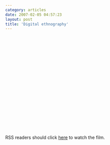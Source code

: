 ```yaml
---
category: articles
date: 2007-02-05 04:57:23
layout: post
title: 'Digital ethnography'
---
```


<iframe title="Digital ethnography" width="480" height="300" data-src="//www.youtube.com/embed/6gmP4nk0EOE" frameborder="0" allowfullscreen></iframe>

<p>RSS readers should click <a href="//joaobordalo.com/articles/2007/02/05/digital-ethnography">here</a> to watch the film.</p>

